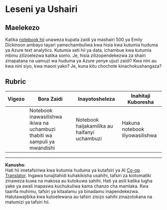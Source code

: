 <!--
CO_OP_TRANSLATOR_METADATA:
{
  "original_hash": "9d2a734deb904caff310d1a999c6bd7a",
  "translation_date": "2025-09-05T17:05:30+00:00",
  "source_file": "6-NLP/3-Translation-Sentiment/assignment.md",
  "language_code": "sw"
}
-->
# Leseni ya Ushairi

## Maelekezo

Katika [notebook hii](https://www.kaggle.com/jenlooper/emily-dickinson-word-frequency) unaweza kupata zaidi ya mashairi 500 ya Emily Dickinson ambayo tayari yamechambuliwa kwa hisia kwa kutumia huduma ya Azure text analytics. Kutumia seti hii ya data, ichambue kwa kutumia mbinu zilizoelezwa katika somo. Je, hisia zilizopendekezwa za shairi zinapatana na uamuzi wa huduma ya Azure yenye ujuzi zaidi? Kwa nini au kwa nini siyo, kwa maoni yako? Je, kuna kitu chochote kinachokushangaza?

## Rubric

| Vigezo   | Bora Zaidi                                                                 | Inayotosheleza                                       | Inahitaji Kuboresha      |
| -------- | -------------------------------------------------------------------------- | --------------------------------------------------- | ------------------------ |
|          | Notebook inawasilishwa ikiwa na uchambuzi thabiti wa sampuli ya mwandishi  | Notebook haijakamilika au haifanyi uchambuzi        | Hakuna notebook iliyowasilishwa |

---

**Kanusho**:  
Hati hii imetafsiriwa kwa kutumia huduma ya kutafsiri ya AI [Co-op Translator](https://github.com/Azure/co-op-translator). Ingawa tunajitahidi kuhakikisha usahihi, tafsiri za kiotomatiki zinaweza kuwa na makosa au kutokuwa sahihi. Hati ya asili katika lugha yake ya awali inapaswa kuchukuliwa kama chanzo cha mamlaka. Kwa taarifa muhimu, tafsiri ya kitaalamu ya binadamu inapendekezwa. Hatutawajibika kwa kutoelewana au tafsiri zisizo sahihi zinazotokana na matumizi ya tafsiri hii.